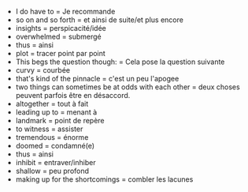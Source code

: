 - I do have to = Je recommande
- so on and so forth = et ainsi de suite/et plus encore
- insights = perspicacité/idée
- overwhelmed = submergé
- thus = ainsi
- plot = tracer point par point
- This begs the question though: = Cela pose la question suivante
- curvy = courbée
- that's kind of the pinnacle = c'est un peu l'apogee
- two things can sometimes be at odds with each other = deux choses peuvent parfois être en désaccord.
- altogether = tout à fait
- leading up to = menant à
- landmark = point de repère
- to witness = assister
- tremendous = énorme
- doomed = condamné(e)
- thus = ainsi
- inhibit = entraver/inhiber
- shallow = peu profond
- making up for the shortcomings = combler les lacunes